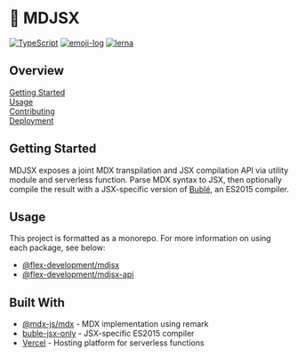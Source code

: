 # 🚧 MDJSX

[![TypeScript](https://badgen.net/badge/-/typescript?icon=typescript&label)](https://www.typescriptlang.org/)
[![emoji-log](https://cdn.rawgit.com/ahmadawais/stuff/ca97874/emoji-log/non-flat-round.svg)](https://github.com/ahmadawais/Emoji-Log/)
[![lerna](https://img.shields.io/badge/maintained%20with-lerna-cc00ff.svg)](https://lerna.js.org/)

## Overview

[Getting Started](#getting-started)  
[Usage](#usage)  
[Contributing](docs/CONTRIBUTING.md)  
[Deployment](docs/DEPLOYMENT.md)

## Getting Started

MDJSX exposes a joint MDX transpilation and JSX compilation API via utility
module and serverless function. Parse MDX syntax to JSX, then optionally compile
the result with a JSX-specific version of [Bublé][1], an ES2015 compiler.

## Usage

This project is formatted as a monorepo. For more information on using each
package, see below:

- [@flex-development/mdjsx](packages/mdjsx/README.md)
- [@flex-development/mdjsx-api](packages/mdjsx-api/README.md)

## Built With

- [@mdx-js/mdx][1] - MDX implementation using remark
- [buble-jsx-only][2] - JSX-specific ES2015 compiler
- [Vercel][3] - Hosting platform for serverless functions

[1]: https://github.com/mdx-js/mdx/tree/main/packages/mdx
[2]: https://github.com/datavis-tech/buble-jsx-only
[3]: https://vercel.com/docs/serverless-functions/introduction
